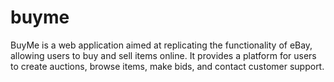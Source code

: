 # buyme
BuyMe is a web application aimed at replicating the functionality of eBay, allowing users to buy and sell items online. It provides a platform for users to create auctions, browse items, make bids, and contact customer support.
